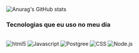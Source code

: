 ![Anurag's GitHub stats](https://github-readme-stats.vercel.app/api?username=AndreLucca19&show_icons=true&theme=dracula)



### Tecnologias que eu uso no meu dia

<div style="display: inline_block"><br/>
<img aling="center" alt="html5" src="https://img.shields.io/badge/HTML5-E34F26?style=for-the-badge&logo=html5&logoColor=white" />
<img aling="center" alt="Javascript" src="https://img.shields.io/badge/JavaScript-323330?style=for-the-badge&logo=javascript&logoColor=F7DF1E" />
<img aling="center" alt="Postgree" src="https://img.shields.io/badge/PostgreSQL-316192?style=for-the-badge&logo=postgresql&logoColor=white" />
<img aling="center" alt="CSS" src="https://img.shields.io/badge/CSS3-1572B6?style=for-the-badge&logo=css3&logoColor=white" />

<img aling="center" alt="Node.js" src="https://img.shields.io/badge/Node.js-43853D?style=for-the-badge&logo=node.js&logoColor=white" />
</div><br/>
